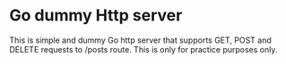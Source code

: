 # Go dummy Http server

This is simple and dummy Go http server that supports GET, POST and DELETE requests to /posts route. This is only for practice purposes only.
